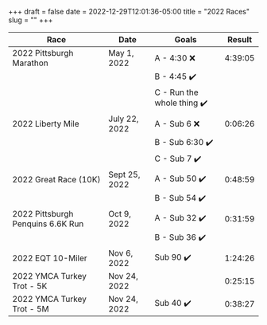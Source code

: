 +++ 
draft = false
date = 2022-12-29T12:01:36-05:00
title = "2022 Races"
slug = "" 
+++

| Race                              | Date          | Goals                     | Result  |
|-----------------------------------|---------------|---------------------------|---------|
| 2022 Pittsburgh Marathon          | May 1, 2022   | A - 4:30 ❌               | 4:39:05 | 
|                                   |               | B - 4:45 ✔️                |         |
|                                   |               | C - Run the whole thing ✔️ |         |
| 2022 Liberty Mile                 | July 22, 2022 | A - Sub 6 ❌              | 0:06:26 |
|                                   |               | B - Sub 6:30 ✔️            |         |
|                                   |               | C - Sub 7 ✔️               |         |
| 2022 Great Race (10K)             | Sept 25, 2022 | A - Sub 50 ✔️               | 0:48:59 |
|                                   |               | B - Sub 54 ✔️               |         |
| 2022 Pittsburgh Penquins 6.6K Run | Oct 9, 2022   | A - Sub 32 ✔️               | 0:31:59 |
|                                   |               | B - Sub 36 ✔️               |         |
| 2022 EQT 10-Miler                 | Nov 6, 2022   | Sub 90 ✔️                   | 1:24:26 |
| 2022 YMCA Turkey Trot - 5K        | Nov 24, 2022  |                            | 0:25:15 |
| 2022 YMCA Turkey Trot - 5M        | Nov 24, 2022  | Sub 40 ✔️                   | 0:38:27 |
